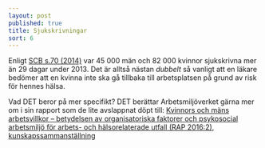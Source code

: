 ```yaml
---
layout: post
published: true
title: Sjukskrivningar
sort: 6
---
```




Enligt [SCB s.70 (2014)](http://www.scb.se/Statistik/_Publikationer/LE0201_2013B14_BR_X10BR1401.pdf "andel sjukskrivna") var 45 000 män och 82 000 kvinnor sjukskrivna mer än 29 dagar under 2013. Det är alltså nästan _dubbelt_ så vanligt att en läkare bedömer att en kvinna inte ska gå tillbaka till arbetsplatsen på grund av risk för hennes hälsa. 

Vad DET beror på mer specifikt? DET berättar Arbetsmiljöverket gärna mer om i sin rapport som de lite avslappnat döpt till: [Kvinnors och mäns arbetsvillkor – betydelsen av organisatoriska faktorer och psykosocial arbetsmiljö för arbets- och hälsorelaterade utfall (RAP 2016:2), kunskapssammanställning](https://www.av.se/arbetsmiljoarbete-och-inspektioner/kunskapssammanstallningar/kvinnors-och-mans-arbetsvillkor/?hl=kvinnor%20och%20m%C3%A4ns%20arbetsvillkor "AMV - Kvinnor och mäns arbetsvillkor")

